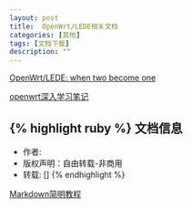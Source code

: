 ```yaml
---
layout: post
title:  OpenWrt/LEDE相关文档
categories: [其他]
tags: [文档下载]
description: ""
---
```



[OpenWrt/LEDE: when two become one](/docments/ELC_OpenWrt_LEDE.pdf)

[openwrt深入学习笔记](/docments/openwrt深入学习笔记.pdf)

{% highlight ruby %}
文档信息
--------------
* 作者:
* 版权声明：自由转载-非商用
* 转载: []
{% endhighlight %}

[Markdown简明教程](http://www.ruanyifeng.com/blog/2014/06/git_remote.html)

[jekyll]:      http://jekyllrb.com
[jekyll-gh]:   https://github.com/jekyll/jekyll
[jekyll-help]: https://github.com/jekyll/jekyll-help

